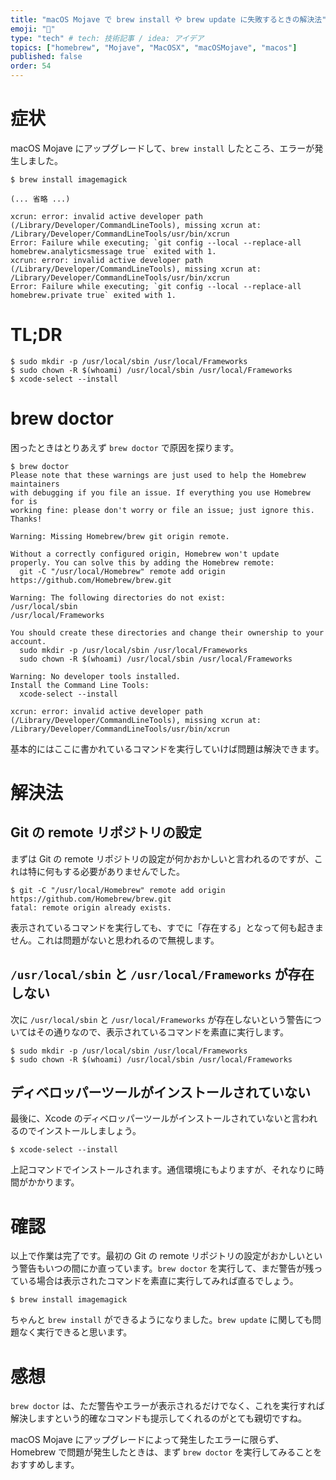```yaml
---
title: "macOS Mojave で brew install や brew update に失敗するときの解決法"
emoji: "🦁"
type: "tech" # tech: 技術記事 / idea: アイデア
topics: ["homebrew", "Mojave", "MacOSX", "macOSMojave", "macos"]
published: false
order: 54
---
```


# 症状
macOS Mojave にアップグレードして、`brew install` したところ、エラーが発生しました。

```
$ brew install imagemagick

(... 省略 ...)

xcrun: error: invalid active developer path (/Library/Developer/CommandLineTools), missing xcrun at: /Library/Developer/CommandLineTools/usr/bin/xcrun
Error: Failure while executing; `git config --local --replace-all homebrew.analyticsmessage true` exited with 1.
xcrun: error: invalid active developer path (/Library/Developer/CommandLineTools), missing xcrun at: /Library/Developer/CommandLineTools/usr/bin/xcrun
Error: Failure while executing; `git config --local --replace-all homebrew.private true` exited with 1.
```

# TL;DR
```
$ sudo mkdir -p /usr/local/sbin /usr/local/Frameworks
$ sudo chown -R $(whoami) /usr/local/sbin /usr/local/Frameworks
$ xcode-select --install
```

# brew doctor
困ったときはとりあえず `brew doctor` で原因を探ります。

```
$ brew doctor
Please note that these warnings are just used to help the Homebrew maintainers
with debugging if you file an issue. If everything you use Homebrew for is
working fine: please don't worry or file an issue; just ignore this. Thanks!

Warning: Missing Homebrew/brew git origin remote.

Without a correctly configured origin, Homebrew won't update
properly. You can solve this by adding the Homebrew remote:
  git -C "/usr/local/Homebrew" remote add origin https://github.com/Homebrew/brew.git

Warning: The following directories do not exist:
/usr/local/sbin
/usr/local/Frameworks

You should create these directories and change their ownership to your account.
  sudo mkdir -p /usr/local/sbin /usr/local/Frameworks
  sudo chown -R $(whoami) /usr/local/sbin /usr/local/Frameworks

Warning: No developer tools installed.
Install the Command Line Tools:
  xcode-select --install

xcrun: error: invalid active developer path (/Library/Developer/CommandLineTools), missing xcrun at: /Library/Developer/CommandLineTools/usr/bin/xcrun
```

基本的にはここに書かれているコマンドを実行していけば問題は解決できます。

# 解決法
## Git の remote リポジトリの設定
まずは Git の remote リポジトリの設定が何かおかしいと言われるのですが、これは特に何もする必要がありませんでした。

```
$ git -C "/usr/local/Homebrew" remote add origin https://github.com/Homebrew/brew.git
fatal: remote origin already exists.
```

表示されているコマンドを実行しても、すでに「存在する」となって何も起きません。これは問題がないと思われるので無視します。

## `/usr/local/sbin` と `/usr/local/Frameworks` が存在しない
次に `/usr/local/sbin` と `/usr/local/Frameworks` が存在しないという警告についてはその通りなので、表示されているコマンドを素直に実行します。

```
$ sudo mkdir -p /usr/local/sbin /usr/local/Frameworks
$ sudo chown -R $(whoami) /usr/local/sbin /usr/local/Frameworks
```

## ディベロッパーツールがインストールされていない
最後に、Xcode のディベロッパーツールがインストールされていないと言われるのでインストールしましょう。

```
$ xcode-select --install
```

上記コマンドでインストールされます。通信環境にもよりますが、それなりに時間がかかります。

# 確認
以上で作業は完了です。最初の Git の remote リポジトリの設定がおかしいという警告もいつの間にか直っています。`brew doctor` を実行して、まだ警告が残っている場合は表示されたコマンドを素直に実行してみれば直るでしょう。

```
$ brew install imagemagick
```

ちゃんと `brew install` ができるようになりました。`brew update` に関しても問題なく実行できると思います。

# 感想
`brew doctor` は、ただ警告やエラーが表示されるだけでなく、これを実行すれば解決しますという的確なコマンドも提示してくれるのがとても親切ですね。

macOS Mojave にアップグレードによって発生したエラーに限らず、Homebrew で問題が発生したときは、まず `brew doctor` を実行してみることをおすすめします。
